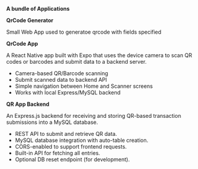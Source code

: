 **A bundle of Applications**

**QrCode Generator**

Small Web App used to generatoe qrcode with fields specified

**QrCode App**

A React Native app built with Expo that uses the device camera to scan QR codes or barcodes and submit data to a backend server.

-  Camera-based QR/Barcode scanning
-  Submit scanned data to backend API
-  Simple navigation between Home and Scanner screens
-  Works with local Express/MySQL backend

**QR App Backend**

An Express.js backend for receiving and storing QR-based transaction submissions into a MySQL database.

- REST API to submit and retrieve QR data.
- MySQL database integration with auto-table creation.
- CORS-enabled to support frontend requests.
- Built-in API for fetching all entries.
- Optional DB reset endpoint (for development).



